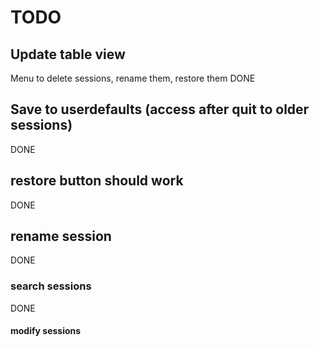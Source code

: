 # TODO

## Update table view
Menu to delete sessions, rename them, restore them
DONE

## Save to userdefaults (access after quit to older sessions)
DONE


## restore button should work
DONE

## rename session
DONE


### search sessions
DONE
#### modify sessions
